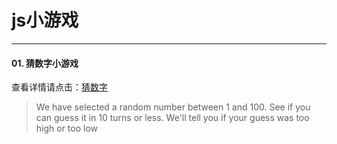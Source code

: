 # js小游戏
---

####   01. 猜数字小游戏
查看详情请点击：[猜数字](http://htmlpreview.github.io/?https://github.com/visugar/js-games/blob/master/guess-number/guess-number.html)

> We have selected a random number between 1 and 100. See if you can guess it in 10 turns or less. We'll tell you if your guess was too high or too low


